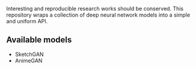 Interesting and reproducible research works should be conserved.
This repository wraps a collection of deep neural network models into a simple and uniform API.

## Available models

- SketchGAN
- AnimeGAN
